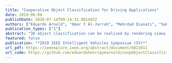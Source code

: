 ```yaml
---
title: "Cooperative Object Classification for Driving Applications"
date: 2019-06-09
publishDate: 2020-07-14T09:14:31.801492Z
authors: ["Eduardo Arnold", "Omar Y Al-Jarrah", "Mehrdad Dianati", "Saber Fallah", "David Oxtoby", "Alex Mouzakitis"]
publication_types: ["1"]
abstract: "3D object classification can be realised by rendering views of the same object from different angles and aggregating all the views to build a classifier. Although this approach has been previously proposed for general objects classification, most existing works did not consider visual impairments. In contrast, this paper considers the problem of 3D object classification for driving applications under impairments (e.g. occlusion and sensor noise) by generating an application-specific dataset. We present a cooperative object classification method where multiple images of the same object seen from different perspectives (agents) are exploited to generate more accurate classification. We consider model generalisation capability and its resilience to impairments. We introduce an occlusion model with higher resemblance to real-world occlusion and use a simplified sensor noise model. The experimental results show that the cooperative model, relying on multiple views, significantly outperforms single-view methods and is effective in mitigating the effects of occlusion and sensor noise."
featured: false
publication: "*2019 IEEE Intelligent Vehicles Symposium (IV)*"
url_pdf: https://ieeexplore.ieee.org/abstract/document/8813811
url_code: https://github.com/eduardohenriquearnold/coopObjectClassification
---
```


